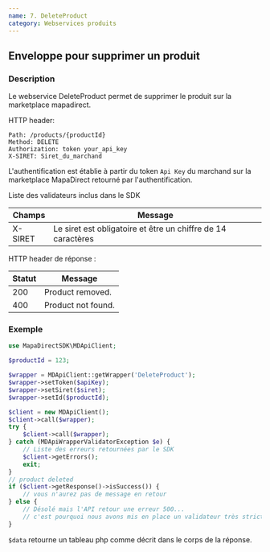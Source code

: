 ```yaml
---
name: 7. DeleteProduct
category: Webservices produits
---
```



## Enveloppe pour supprimer un produit ##


### Description ###

Le webservice DeleteProduct permet de supprimer le produit sur la
marketplace mapadirect.

HTTP header:

```
Path: /products/{productId}
Method: DELETE
Authorization: token your_api_key
X-SIRET: Siret_du_marchand
```

L'authentification est établie à partir du token `Api Key` du marchand sur la marketplace MapaDirect retourné par l'authentification.

Liste des validateurs inclus dans le SDK

| Champs | Message |
| ------ | ------ |
| X-SIRET | Le siret est obligatoire et être un chiffre de 14 caractères |


HTTP header de réponse :

| Statut | Message |
| ------ | ------ |
| 200 | Product removed. |
| 400 | Product not found. |



### Exemple ###

```php
use MapaDirectSDK\MDApiClient;

$productId = 123;

$wrapper = MDApiClient::getWrapper('DeleteProduct');
$wrapper->setToken($apiKey);
$wrapper->setSiret($siret);
$wrapper->setId($productId);

$client = new MDApiClient();
$client->call($wrapper);
try {
    $client->call($wrapper);
} catch (MDApiWrapperValidatorException $e) {
    // Liste des erreurs retournées par le SDK
    $client->getErrors();
    exit;
}
// product deleted
if ($client->getResponse()->isSuccess()) {
    // vous n'aurez pas de message en retour
} else {
    // Désolé mais l'API retour une erreur 500...
    // c'est pourquoi nous avons mis en place un validateur très strict dans ce SDK avec tous les cas d'erreur connu.
}
```

`$data` retourne un tableau php comme décrit dans le corps de la réponse.
